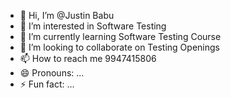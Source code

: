 - 👋 Hi, I’m @Justin Babu
- 👀 I’m interested in Software Testing
- 🌱 I’m currently learning Software Testing Course
- 💞️ I’m looking to collaborate on Testing Openings
- 📫 How to reach me 9947415806
- 😄 Pronouns: ...
- ⚡ Fun fact: ...

<!---
justinbabu77/justinbabu77 is a ✨ special ✨ repository because its `README.md` (this file) appears on your GitHub profile.
You can click the Preview link to take a look at your changes.
--->
